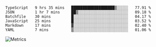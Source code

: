 <!--START_SECTION:waka-->

```text
TypeScript   9 hrs 35 mins   ███████████████████▒░░░░░   77.91 %
JSON         1 hr 7 mins     ██▒░░░░░░░░░░░░░░░░░░░░░░   09.18 %
Batchfile    30 mins         █░░░░░░░░░░░░░░░░░░░░░░░░   04.17 %
JavaScript   25 mins         █░░░░░░░░░░░░░░░░░░░░░░░░   03.52 %
Markdown     17 mins         ▓░░░░░░░░░░░░░░░░░░░░░░░░   02.40 %
YAML         7 mins          ▒░░░░░░░░░░░░░░░░░░░░░░░░   01.06 %
```

<!--END_SECTION:waka-->

![Metrics](https://metrics.lecoq.io/TachibanaKimika?template=classic&base.activity=0&base.community=0&base.repositories=0&languages=1&isocalendar=1&isocalendar.duration=half-year&languages.limit=8&languages.sections=most-used&languages.colors=github&languages.threshold=0%25&languages.indepth=false&languages.recent.load=300&languages.recent.days=14&config.timezone=Asia%2FShanghai)
